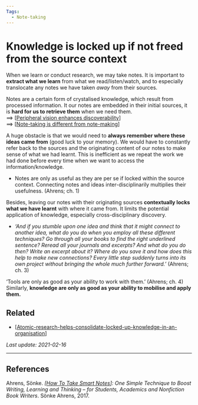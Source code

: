 ```yaml
---
Tags:
  - Note-taking
---
```


# Knowledge is locked up if not freed from the source context

When we learn or conduct research, we may take notes. It is important to **extract what we learn** from what we read/listen/watch, and to especially translocate any notes we have taken _away_ from their sources.

Notes are a certain form of crystalised knowledge, which result from processed information. It our notes are embedded in their initial sources, it is **hard for us to retrieve them** when we need them.  
==> [[Peripheral vision enhances discoverability]]  
==> [[Note-taking is different from note-making]]

A huge obstacle is that we would need to **always remember where these ideas came from** (good luck to your memory). We would have to constantly refer back to the sources and the originating content of our notes to make sense of what we had learnt. This is inefficient as we repeat the work we had done before every time when we want to access the information/knowledge.
- Notes are only as useful as they are per se if locked within the source context. Connecting notes and ideas inter-disciplinarily multiplies their usefulness. (Ahrens; ch. 1)

Besides, leaving our notes with their originating sources **contextually locks what we have learnt** with where it came from. It limits the potential application of knowledge, especially cross-disciplinary discovery.
- *‘And if you stumble upon one idea and think that it might connect to another idea, what do you do when you employ all these different techniques? Go through all your books to find the right underlined sentence? Reread all your journals and excerpts? And what do you do then? Write an excerpt about it? Where do you save it and how does this help to make new connections? Every little step suddenly turns into its own project without bringing the whole much further forward.’* (Ahrens; ch. 3)

‘Tools are only as good as your ability to work with them.’ (Ahrens; ch. 4) Similarly, **knowledge are only as good as your ability to mobilise and apply them.**

## Related

- [[Atomic-research-helps-consolidate-locked-up-knowledge-in-an-organisation]]

*Last update: 2021-02-16*

---

## References
Ahrens, Sönke. _[[How To Take Smart Notes]]: One Simple Technique to Boost Writing, Learning and Thinking – for Students, Academics and Nonfiction Book Writers_. Sönke Ahrens, 2017.

[//begin]: # "Autogenerated link references for markdown compatibility"
[Peripheral vision enhances discoverability]: Peripheral-vision-enhances-discoverability "Peripheral vision enhances discoverability"
[Note-taking is different from note-making]: Note-taking-is-different-from-note-making "Note-taking is different from note-making"
[Atomic-research-helps-consolidate-locked-up-knowledge-in-an-organisation]: Atomic-research-helps-consolidate-locked-up-knowledge-in-an-organisation "Atomic research helps consolidate locked up knowledge in an organisation"
[How To Take Smart Notes]: How-to-take-smart-notes "How To Take Smart Notes"
[//end]: # "Autogenerated link references"